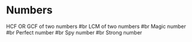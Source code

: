# Numbers
 HCF OR GCF of two numbers #br
 LCM of two numbers #br
 Magic number #br
 Perfect number #br
 Spy number #br
 Strong number

